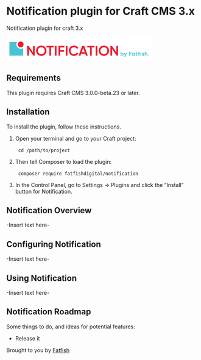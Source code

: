 # Notification plugin for Craft CMS 3.x

Notification plugin for craft 3.x

![Screenshot](resources/img/plugin-logo.png)

## Requirements

This plugin requires Craft CMS 3.0.0-beta.23 or later.

## Installation

To install the plugin, follow these instructions.

1. Open your terminal and go to your Craft project:

        cd /path/to/project

2. Then tell Composer to load the plugin:

        composer require fatfishdigital/notification

3. In the Control Panel, go to Settings → Plugins and click the “Install” button for Notification.

## Notification Overview

-Insert text here-

## Configuring Notification

-Insert text here-

## Using Notification

-Insert text here-

## Notification Roadmap

Some things to do, and ideas for potential features:

* Release it

Brought to you by [Fatfish](https://fatfish.com.au)
